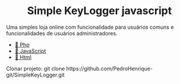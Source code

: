 <h1 align="center">Simple KeyLogger javascript</h1>

<p align="left">
 Uma simples loja online com funcionalidade para usuários comuns e funcionalidades de usuários administradores.
</p>

<p align="left">
    <ul>
        <li><a href="https://www.php.net/">🔗 Php</a></li>
        <li><a href="https://developer.mozilla.org/pt-BR/docs/Aprender/JavaScript">🔗 JavaScript</a></li>
        <li><a href="https://developer.mozilla.org/pt-BR/docs/Web/HTML">🔗 Html</a></li>
    </ul>
</p>

<p align="left">
    Clonar projeto: git clone https://github.com/PedroHenrique-git/SimpleKeyLogger.git
</p>

